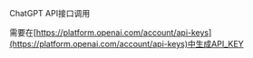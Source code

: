 
ChatGPT API接口调用

需要在[https://platform.openai.com/account/api-keys](https://platform.openai.com/account/api-keys)中生成API_KEY

